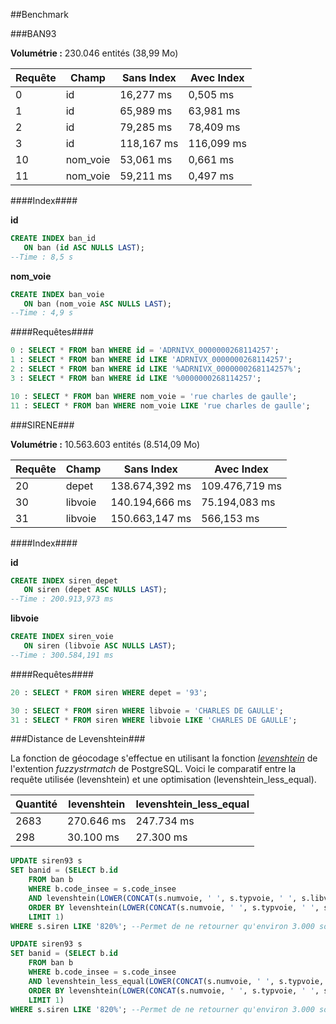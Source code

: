 ##Benchmark

###BAN93

**Volumétrie :** 230.046 entités (38,99 Mo)

Requête|Champ|Sans Index|Avec Index
---|---|---|---
0|id|16,277 ms|0,505 ms
1|id|65,989 ms|63,981 ms
2|id|79,285 ms|78,409 ms
3|id|118,167 ms|116,099 ms
10|nom_voie|53,061 ms|0,661 ms
11|nom_voie|59,211 ms|0,497 ms

####Index####

**id**

```sql
CREATE INDEX ban_id
   ON ban (id ASC NULLS LAST);
--Time : 8,5 s
```

**nom_voie**

```sql
CREATE INDEX ban_voie
   ON ban (nom_voie ASC NULLS LAST);
--Time : 4,9 s
```

####Requêtes####

```sql
0 : SELECT * FROM ban WHERE id = 'ADRNIVX_0000000268114257';
1 : SELECT * FROM ban WHERE id LIKE 'ADRNIVX_0000000268114257';
2 : SELECT * FROM ban WHERE id LIKE '%ADRNIVX_0000000268114257%';
3 : SELECT * FROM ban WHERE id LIKE '%0000000268114257';

10 : SELECT * FROM ban WHERE nom_voie = 'rue charles de gaulle';
11 : SELECT * FROM ban WHERE nom_voie LIKE 'rue charles de gaulle';
```

###SIRENE###

**Volumétrie :** 10.563.603 entités (8.514,09 Mo)

Requête|Champ|Sans Index|Avec Index
---|---|---|---
20|depet|138.674,392 ms|109.476,719 ms
30|libvoie|140.194,666 ms|75.194,083 ms
31|libvoie|150.663,147 ms|566,153 ms

####Index####

**id**

```sql
CREATE INDEX siren_depet
   ON siren (depet ASC NULLS LAST);
--Time : 200.913,973 ms
```

**libvoie**

```sql
CREATE INDEX siren_voie
   ON siren (libvoie ASC NULLS LAST);
--Time : 300.584,191 ms
```

####Requêtes####

```sql
20 : SELECT * FROM siren WHERE depet = '93';

30 : SELECT * FROM siren WHERE libvoie = 'CHARLES DE GAULLE';
31 : SELECT * FROM siren WHERE libvoie LIKE 'CHARLES DE GAULLE';
```

###Distance de Levenshtein###

La fonction de géocodage s'effectue en utilisant la fonction *[levenshtein](https://www.postgresql.org/docs/current/static/fuzzystrmatch.html)* de l'extention *fuzzystrmatch* de PostgreSQL.
Voici le comparatif entre la requête utilisée (levenshtein) et une optimisation (levenshtein_less_equal).

Quantité|levenshtein|levenshtein_less_equal
---|---|---
2683|270.646 ms|247.734 ms
298|30.100 ms|27.300 ms

```sql
UPDATE siren93 s
SET banid = (SELECT b.id
	FROM ban b
	WHERE b.code_insee = s.code_insee
	AND levenshtein(LOWER(CONCAT(s.numvoie, ' ', s.typvoie, ' ', s.libvoie)), LOWER(CONCAT(b.numero, b.nom_voie))) < 8
	ORDER BY levenshtein(LOWER(CONCAT(s.numvoie, ' ', s.typvoie, ' ', s.libvoie)), LOWER(CONCAT(b.numero, b.nom_voie)))
	LIMIT 1)
WHERE s.siren LIKE '820%'; --Permet de ne retourner qu'environ 3.000 sociétés
```

```sql
UPDATE siren93 s
SET banid = (SELECT b.id
	FROM ban b
	WHERE b.code_insee = s.code_insee
	AND levenshtein_less_equal(LOWER(CONCAT(s.numvoie, ' ', s.typvoie, ' ', s.libvoie)), LOWER(CONCAT(b.numero, b.nom_voie)), 8) < 8
	ORDER BY levenshtein(LOWER(CONCAT(s.numvoie, ' ', s.typvoie, ' ', s.libvoie)), LOWER(CONCAT(b.numero, b.nom_voie)))
	LIMIT 1)
WHERE s.siren LIKE '820%'; --Permet de ne retourner qu'environ 3.000 sociétés
```
